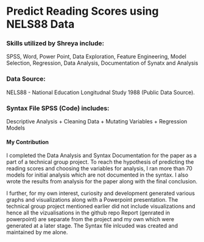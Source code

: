 # Predict Reading Scores using NELS88 Data

### Skills utilized by Shreya include: 
SPSS, Word, Power Point, Data Exploration, Feature Engineering, Model Selection, Regression, Data Analysis, Documentation of Synatx and Analysis

### Data Source:
NELS88 - National Education Longitudnal Study 1988 (Public Data Source).

### Syntax File SPSS (Code) includes:
Descriptive Analysis + Cleaning Data + Mutating Variables + Regression Models

#### My Contribution
I completed the Data Analysis and Syntax Documentation for the paper as a part of a technical group project. To reach the hypothesis of predicting the reading scores and choosing the variables for analysis, I ran more than 70 models for initial analysis which are not documented in the syntax. I also wrote the results from analysis for the paper along with the final conclusion. 

I further, for my own interest, curiosity and development generated various graphs and visualizations along with a Powerpoint presentation. The technical group project mentioned earlier did not include visualizations and hence all the vizualisations in the github repo Report (genrated in powerpoint) are separate from the project and my own which were generated at a later stage. The Syntax file inlcuded was created and maintained by me alone.
